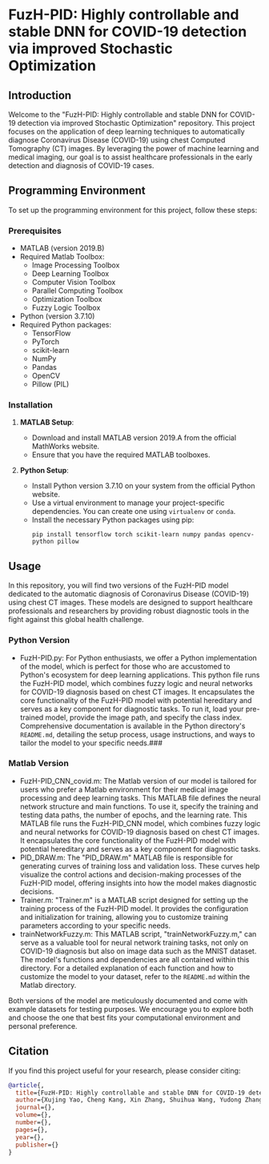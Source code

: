 # FuzH-PID: Highly controllable and stable DNN for COVID-19 detection via improved Stochastic Optimization

## Introduction

Welcome to the "FuzH-PID: Highly controllable and stable DNN for COVID-19 detection via improved Stochastic Optimization" repository. This project focuses on the application of deep learning techniques to automatically diagnose Coronavirus Disease (COVID-19) using chest Computed Tomography (CT) images. By leveraging the power of machine learning and medical imaging, our goal is to assist healthcare professionals in the early detection and diagnosis of COVID-19 cases.


## Programming Environment

To set up the programming environment for this project, follow these steps:

### Prerequisites

- MATLAB (version 2019.B)
- Required Matlab Toolbox:
  - Image Processing Toolbox
  - Deep Learning Toolbox
  - Computer Vision Toolbox
  - Parallel Computing Toolbox
  - Optimization Toolbox
  - Fuzzy Logic Toolbox
- Python (version 3.7.10)
- Required Python packages:
  - TensorFlow
  - PyTorch
  - scikit-learn
  - NumPy
  - Pandas
  - OpenCV
  - Pillow (PIL)

### Installation

1. **MATLAB Setup**:
   - Download and install MATLAB version 2019.A from the official MathWorks website.
   - Ensure that you have the required MATLAB toolboxes.

2. **Python Setup**:
   - Install Python version 3.7.10 on your system from the official Python website.
   - Use a virtual environment to manage your project-specific dependencies. You can create one using `virtualenv` or `conda`.
   - Install the necessary Python packages using pip:
     ```shell
     pip install tensorflow torch scikit-learn numpy pandas opencv-python pillow
     ```

## Usage

In this repository, you will find two versions of the FuzH-PID model dedicated to the automatic diagnosis of Coronavirus Disease (COVID-19) using chest CT images. These models are designed to support healthcare professionals and researchers by providing robust diagnostic tools in the fight against this global health challenge.

### Python Version

   - FuzH-PID.py: For Python enthusiasts, we offer a Python implementation of the model, which is perfect for those who are accustomed to Python's ecosystem for deep learning applications. This python file runs the FuzH-PID model, which combines fuzzy logic and neural networks for COVID-19 diagnosis based on chest CT images. It encapsulates the core functionality of the FuzH-PID model with potential hereditary and serves as a key component for diagnostic tasks. To run it, load your pre-trained model, provide the image path, and specify the class index. Comprehensive documentation is available in the Python directory's `README.md`, detailing the setup process, usage instructions, and ways to tailor the model to your specific needs.###

### Matlab Version

  - FuzH-PID_CNN_covid.m: The Matlab version of our model is tailored for users who prefer a Matlab environment for their medical image processing and deep learning tasks. This MATLAB file defines the neural network structure and main functions. To use it, specify the training and testing data paths, the number of epochs, and the learning rate. This MATLAB file runs the FuzH-PID_CNN model, which combines fuzzy logic and neural networks for COVID-19 diagnosis based on chest CT images. It encapsulates the core functionality of the FuzH-PID model with potential hereditary and serves as a key component for diagnostic tasks.
   - PID_DRAW.m: The "PID_DRAW.m" MATLAB file is responsible for generating curves of training loss and validation loss. These curves help visualize the control actions and decision-making processes of the FuzH-PID model, offering insights into how the model makes diagnostic decisions.
   - Trainer.m: "Trainer.m" is a MATLAB script designed for setting up the training process of the FuzH-PID model. It provides the configuration and initialization for training, allowing you to customize training parameters according to your specific needs.
   - trainNetworkFuzzy.m: This MATLAB script, "trainNetworkFuzzy.m," can serve as a valuable tool for neural network training tasks, not only on COVID-19 diagnosis but also on image data such as the MNIST dataset.
The model's functions and dependencies are all contained within this directory. For a detailed explanation of each function and how to customize the model to your dataset, refer to the `README.md` within the Matlab directory.

Both versions of the model are meticulously documented and come with example datasets for testing purposes. We encourage you to explore both and choose the one that best fits your computational environment and personal preference.

## Citation
If you find this project useful for your research, please consider citing: 
```bibtex   
@article{,
  title={FuzH-PID: Highly controllable and stable DNN for COVID-19 detection via improved Stochastic Optimization},
  author={Xujing Yao, Cheng Kang, Xin Zhang, Shuihua Wang, Yudong Zhang},
  journal={},
  volume={},
  number={},
  pages={},
  year={},
  publisher={}
}
```
